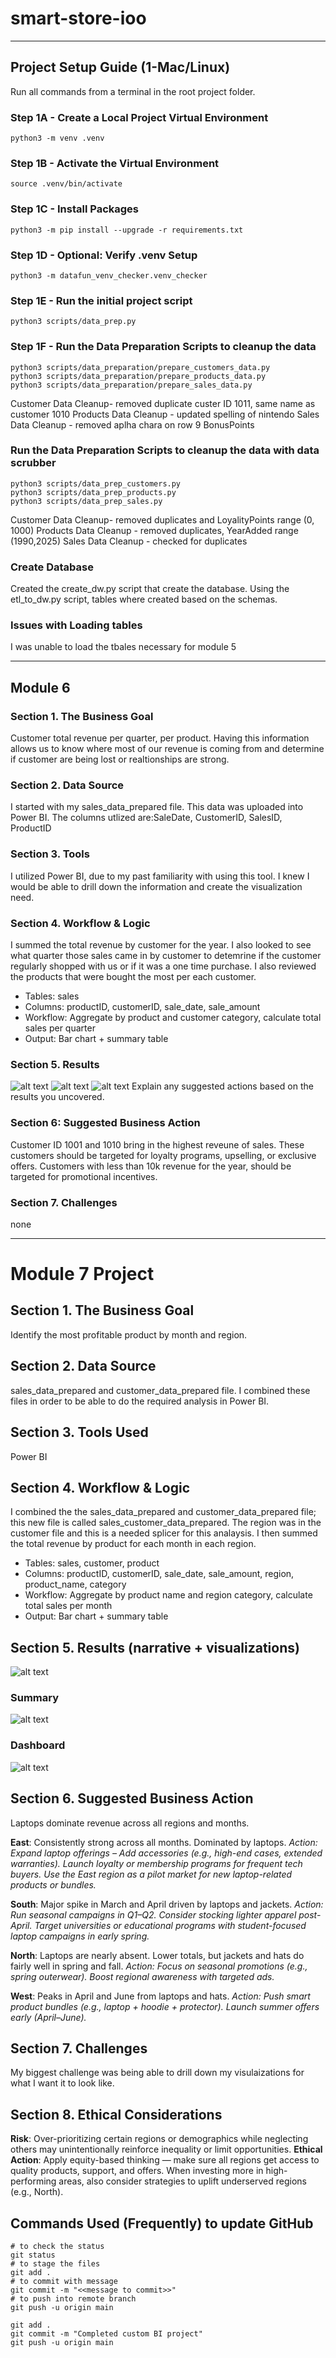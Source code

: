 # smart-store-ioo
-----

## Project Setup Guide (1-Mac/Linux)

Run all commands from a terminal in the root project folder. 

### Step 1A - Create a Local Project Virtual Environment

```shell
python3 -m venv .venv
```

### Step 1B - Activate the Virtual Environment

```shell
source .venv/bin/activate
```

### Step 1C - Install Packages

```shell
python3 -m pip install --upgrade -r requirements.txt
```

### Step 1D - Optional: Verify .venv Setup

```shell
python3 -m datafun_venv_checker.venv_checker
```

### Step 1E - Run the initial project script

```shell
python3 scripts/data_prep.py
```

### Step 1F - Run the Data Preparation Scripts to cleanup the data

```shell
python3 scripts/data_preparation/prepare_customers_data.py
python3 scripts/data_preparation/prepare_products_data.py
python3 scripts/data_preparation/prepare_sales_data.py
```

Customer Data Cleanup- removed duplicate custer ID 1011, same name as customer 1010
Products Data Cleanup - updated spelling of nintendo
Sales Data Cleanup - removed aplha chara on row 9 BonusPoints 

### Run the Data Preparation Scripts to cleanup the data with data scrubber
```shell
python3 scripts/data_prep_customers.py
python3 scripts/data_prep_products.py
python3 scripts/data_prep_sales.py
```

Customer Data Cleanup- removed duplicates and LoyalityPoints range (0, 1000)
Products Data Cleanup - removed duplicates, YearAdded range (1990,2025)
Sales Data Cleanup - checked for duplicates

### Create Database

Created the create_dw.py script that create the database.  Using the etl_to_dw.py script, tables where created based on the schemas.  

### Issues with Loading tables

I was unable to load the tbales necessary for module 5

----

## Module 6 
### Section 1. The Business Goal 
Customer total revenue per quarter, per product. Having this information allows us to know where most of our revenue is coming from and determine if customer are being lost or realtionships are strong. 
###  Section 2. Data Source
I started with my sales_data_prepared file.  This data was uploaded into Power BI.  The columns utlized are:SaleDate, CustomerID, SalesID, ProductID 
### Section 3. Tools
I utilized Power BI, due to my past familiarity with using this tool. I knew I would be able to drill down the information and create the visualization need. 
### Section 4. Workflow & Logic
I summed the total revenue by customer for the year.  I also looked to see what quarter those sales came in by customer to detemrine if the customer regularly shopped with us or if it was a one time purchase.  I also reviewed the products that were bought the most per each customer. 
- Tables: sales
- Columns: productID, customerID, sale_date, sale_amount
- Workflow: Aggregate by product and customer category, calculate total sales per quarter 
- Output: Bar chart + summary table
### Section 5. Results
 ![alt text](image.png)
 ![alt text](image-1.png)
 ![alt text](image-2.png)
Explain any suggested actions based on the results you uncovered.
### Section 6: Suggested Business Action 
Customer ID 1001 and 1010 bring in the highest reveune of sales.  These customers should be targeted for loyalty programs, upselling, or exclusive offers.  Customers with less than 10k revenue for the year, should be targeted for promotional incentives.
### Section 7. Challenges
none

-----

# Module 7 Project
## Section 1. The Business Goal
Identify the most profitable product by month and region.
## Section 2. Data Source
sales_data_prepared and customer_data_prepared file.  I combined these files in order to be able to do the required analysis in Power BI.
## Section 3. Tools Used
Power BI
## Section 4. Workflow & Logic
I combined the the sales_data_prepared and customer_data_prepared file; this new file is called sales_customer_data_prepared. The region was in the customer file and this is a needed splicer for this analaysis. I then summed the total revenue by product for each month in each region.  
- Tables: sales, customer, product
- Columns: productID, customerID, sale_date, sale_amount, region, product_name, category
- Workflow: Aggregate by product name and region category, calculate total sales per month 
- Output: Bar chart + summary table
## Section 5. Results (narrative + visualizations)
![alt text](image-6.png)

### Summary
![alt text](image-4.png)

### Dashboard
![alt text](image-5.png)
## Section 6. Suggested Business Action
Laptops dominate revenue across all regions and months. 

**East**: Consistently strong across all months. Dominated by laptops.
*Action: Expand laptop offerings – Add accessories (e.g., high-end cases, extended warranties). Launch loyalty or membership programs for frequent tech buyers. Use the East region as a pilot market for new laptop-related products or bundles.*

**South**: Major spike in March and April driven by laptops and jackets.
*Action: Run seasonal campaigns in Q1–Q2. Consider stocking lighter apparel post-April. Target universities or educational programs with student-focused laptop campaigns in early spring.*

**North**: Laptops are nearly absent. Lower totals, but jackets and hats do fairly well in spring and fall.
*Action: Focus on seasonal promotions (e.g., spring outerwear). Boost regional awareness with targeted ads.*

**West**: Peaks in April and June from laptops and hats.
*Action: Push smart product bundles (e.g., laptop + hoodie + protector). Launch summer offers early (April–June).*

## Section 7. Challenges
My biggest challenge was being able to drill down my visulaizations for what I want it to look like. 

## Section 8. Ethical Considerations
**Risk**: Over-prioritizing certain regions or demographics while neglecting others may unintentionally reinforce inequality or limit opportunities.
**Ethical Action**: Apply equity-based thinking — make sure all regions get access to quality products, support, and offers. When investing more in high-performing areas, also consider strategies to uplift underserved regions (e.g., North).

## Commands Used (Frequently) to update GitHub 
```
# to check the status
git status
# to stage the files
git add .
# to commit with message
git commit -m "<<message to commit>>"
# to push into remote branch
git push -u origin main

git add .
git commit -m "Completed custom BI project"
git push -u origin main

```